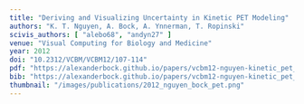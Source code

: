 ```yaml
---
title: "Deriving and Visualizing Uncertainty in Kinetic PET Modeling"
authors: "K. T. Nguyen, A. Bock, A. Ynnerman, T. Ropinski"
scivis_authors: [ "alebo68", "andyn27" ]
venue: "Visual Computing for Biology and Medicine"
year: 2012
doi: "10.2312/VCBM/VCBM12/107-114"
pdf: "https://alexanderbock.github.io/papers/vcbm12-nguyen-kinetic_pet_modeling.pdf"
bib: "https://alexanderbock.github.io/papers/vcbm12-nguyen-kinetic_pet_modeling.bib"
thumbnail: "/images/publications/2012_nguyen_bock_pet.png"
---
```


